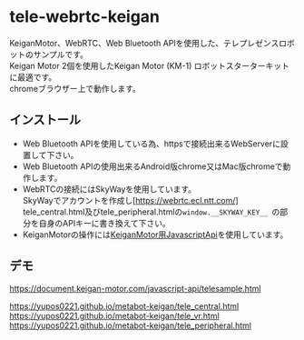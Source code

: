 # tele-webrtc-keigan
KeiganMotor、WebRTC、Web Bluetooth APIを使用した、テレプレゼンスロボットのサンプルです。  
Keigan Motor 2個を使用したKeigan Motor (KM-1) ロボットスターターキットに最適です。  
chromeブラウザー上で動作します。

## インストール  
* Web Bluetooth APIを使用している為、httpsで接続出来るWebServerに設置して下さい。  
* Web Bluetooth APIの使用出来るAndroid版chrome又はMac版chromeで動作します。  
* WebRTCの接続にはSkyWayを使用しています。  
SkyWayでアカウントを作成し[https://webrtc.ecl.ntt.com/]  
tele_central.html及びtele_peripheral.htmlの`window.__SKYWAY_KEY__ `の部分を自身のAPIキーに書き換えて下さい。
* KeiganMotorの操作には[KeiganMotor用JavascriptApi](https://github.com/keigan-motor/kmconnector-js)を使用しています。  

## デモ  
https://document.keigan-motor.com/javascript-api/telesample.html


https://yupos0221.github.io/metabot-keigan/tele_central.html
https://yupos0221.github.io/metabot-keigan/tele_vr.html
https://yupos0221.github.io/metabot-keigan/tele_peripheral.html


